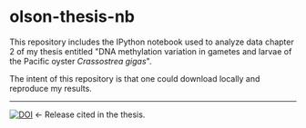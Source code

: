 olson-thesis-nb
===============
This repository includes the IPython notebook used to analyze data chapter 2 of my thesis entitled "DNA methylation variation in gametes and larvae of the Pacific oyster _Crassostrea gigas_".

The intent of this repository is that one could download locally and reproduce my results.


---
[![DOI](https://zenodo.org/badge/doi/10.5281/zenodo.13189.svg)](http://dx.doi.org/10.5281/zenodo.13189) <- Release cited in the thesis.

